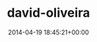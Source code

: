 ---
title:		"david-oliveira"
type:		"upload"
description:		"TBC"
date:		"2014-04-19 18:45:21+00:00"
album:		"people"
filename:		"david-oliveira.md"
series:		""
cl_public_id:		"people/david-oliveira"
cl_version:		1497005411
format:		"tiff"
bytes:		6419976
width:		2158
height:		1440
exposure_mode:		"Auto"
program:		"Program AE"
aperture:		"2.8"
focal_length:		"95.0 mm"
iso:		"640"
shutter_speed:		"1/400"
metering:		"Multi-segment"
flash:		"Off, Did not fire"
white_balance:		"As Shot"
colour_temp:		"6300"
has_crop:		"false"
orientation:		"Horizontal (normal)"
camera_model:		"NIKON D800"
lens_info:		"70-200mm f/2.8"
artist:		"No artist info"
x_resolution:		"300"
y_resolution:		"300"
---